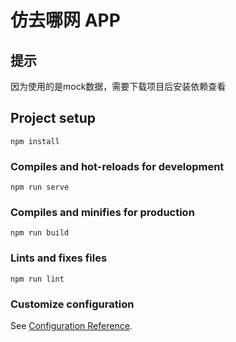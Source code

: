 # 仿去哪网 APP

## 提示

因为使用的是mock数据，需要下载项目后安装依赖查看

## Project setup

```
npm install
```

### Compiles and hot-reloads for development

```
npm run serve
```

### Compiles and minifies for production

```
npm run build
```

### Lints and fixes files

```
npm run lint
```

### Customize configuration

See [Configuration Reference](https://cli.vuejs.org/config/).

